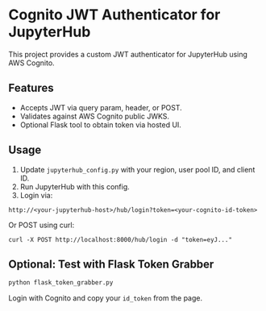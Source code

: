 # Cognito JWT Authenticator for JupyterHub

This project provides a custom JWT authenticator for JupyterHub using AWS Cognito.

## Features

- Accepts JWT via query param, header, or POST.
- Validates against AWS Cognito public JWKS.
- Optional Flask tool to obtain token via hosted UI.

## Usage

1. Update `jupyterhub_config.py` with your region, user pool ID, and client ID.
2. Run JupyterHub with this config.
3. Login via:

```
http://<your-jupyterhub-host>/hub/login?token=<your-cognito-id-token>
```

Or POST using curl:

```
curl -X POST http://localhost:8000/hub/login -d "token=eyJ..."
```

## Optional: Test with Flask Token Grabber

```bash
python flask_token_grabber.py
```

Login with Cognito and copy your `id_token` from the page.